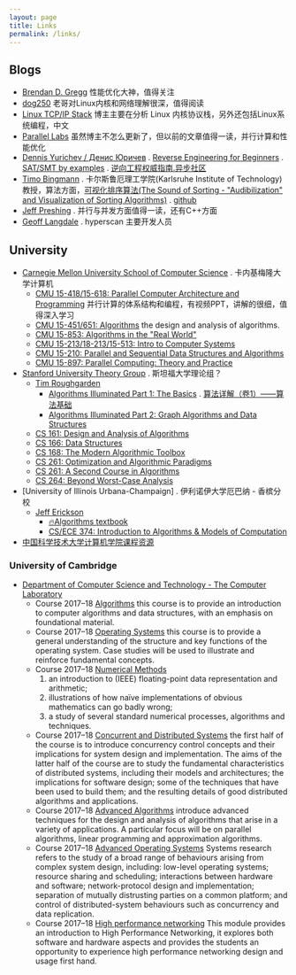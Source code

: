 ```yaml
---
layout: page
title: Links
permalink: /links/
---
```


## Blogs

* [Brendan D. Gregg](http://www.brendangregg.com/) 性能优化大神，值得关注
* [dog250](https://blog.csdn.net/dog250) 老哥对Linux内核和网络理解很深，值得阅读
* [Linux TCP/IP Stack](http://www.linuxtcpipstack.com/) 博主主要在分析 Linux 内核协议栈，另外还包括Linux系统编程，中文
* [Parallel Labs](http://www.parallellabs.com/) 虽然博主不怎么更新了，但以前的文章值得一读，并行计算和性能优化
* [Dennis Yurichev / Денис Юричев](https://yurichev.com/) . [Reverse Engineering for Beginners](https://beginners.re/) . [SAT/SMT by examples](https://yurichev.com/writings/SAT_SMT_by_example.pdf) . [逆向工程权威指南.异步社区](https://www.epubit.com/book/detail/18526)
* [Timo Bingmann](https://panthema.net) . 卡尔斯鲁厄理工学院(Karlsruhe Institute of Technology)教授，算法方面，[可视化排序算法(The Sound of Sorting - "Audibilization" and Visualization of Sorting Algorithms)](https://panthema.net/2013/sound-of-sorting/) . [github](https://github.com/bingmann/sound-of-sorting)
* [Jeff Preshing](https://preshing.com) . 并行与并发方面值得一读，还有C++方面
* [Geoff Langdale](https://branchfree.org/) . hyperscan 主要开发人员

## University

* [Carnegie Mellon University School of Computer Science](https://www.cs.cmu.edu/) . 卡内基梅隆大学计算机
    * [CMU 15-418/15-618: Parallel Computer Architecture and Programming](https://www.cs.cmu.edu/~418) 并行计算的体系结构和编程，有视频PPT，讲解的很细，值得深入学习
    * [CMU 15-451/651: Algorithms](https://www.cs.cmu.edu/~15451/)  the design and analysis of algorithms.
    * [CMU 15-853: Algorithms in the "Real World"](https://www.cs.cmu.edu/afs/cs/project/pscico-guyb/realworld/www/)
    * [CMU 15-213/18-213/15-513: Intro to Computer Systems](https://www.cs.cmu.edu/afs/cs/academic/class/15213-s18/www/)
    * [CMU 15-210: Parallel and Sequential Data Structures and Algorithms](https://www.cs.cmu.edu/~15210/)
    * [CMU 15-897: Parallel Computing: Theory and Practice](http://www.umut-acar.org/tapp)
* [Stanford University Theory Group](http://theory.stanford.edu) . 斯坦福大学理论组？
  * [Tim Roughgarden](http://theory.stanford.edu/~tim/) 
    * [Algorithms Illuminated Part 1: The Basics](https://www.amazon.com/dp/0999282905) . [算法详解（卷1）——算法基础](https://www.epubit.com/book/detail/22553)
    * [Algorithms Illuminated Part 2: Graph Algorithms and Data Structures](https://www.amazon.com/dp/0999282921)
  * [CS 161: Design and Analysis of Algorithms](http://web.stanford.edu/class/cs161/)
  * [CS 166: Data Structures](http://web.stanford.edu/class/cs166/)
  * [CS 168: The Modern Algorithmic Toolbox](http://web.stanford.edu/class/cs168/)
  * [CS 261: Optimization and Algorithmic Paradigms](http://web.stanford.edu/class/cs261/)
  * [CS 261: A Second Course in Algorithms](http://theory.stanford.edu/~tim/w16/w16.html)
  * [CS 264: Beyond Worst-Case Analysis](http://theory.stanford.edu/~tim/f14/f14.html)
* [University of Illinois Urbana-Champaign] . 伊利诺伊大学厄巴纳 - 香槟分校
  * [Jeff Erickson](http://jeffe.cs.illinois.edu/)
    * [🔥Algorithms textbook](http://jeffe.cs.illinois.edu/teaching/algorithms)
    * [CS/ECE 374: Introduction to Algorithms & Models of Computation](https://courses.engr.illinois.edu/cs374/)
* [中国科学技术大学计算机学院课程资源](https://github.com/mbinary/USTC-CS-Courses-Resource)

### University of Cambridge

* [Department of Computer Science and Technology - The Computer Laboratory](https://www.cl.cam.ac.uk/)
    * Course 2017–18 [Algorithms](https://www.cl.cam.ac.uk/teaching/1718/Algorithms/) this course is to provide an introduction to computer algorithms and data structures, with an emphasis on foundational material.
    * Course 2017–18 [Operating Systems](https://www.cl.cam.ac.uk/teaching/1718/OpSystems/) this course is to provide a general understanding of the structure and key functions of the operating system. Case studies will be used to illustrate and reinforce fundamental concepts.
    * Course 2017–18 [Numerical Methods](https://www.cl.cam.ac.uk/teaching/1718/NumMethods/)
        1. an introduction to (IEEE) floating-point data representation and arithmetic;
        2. illustrations of how naïve implementations of obvious mathematics can go badly wrong;
        3. a study of several standard numerical processes, algorithms and techniques.
    * Course 2017–18 [Concurrent and Distributed Systems](https://www.cl.cam.ac.uk/teaching/1718/ConcDisSys/) the first half of the course is to introduce concurrency control concepts and their implications for system design and implementation. The aims of the latter half of the course are to study the fundamental characteristics of distributed systems, including their models and architectures; the implications for software design; some of the techniques that have been used to build them; and the resulting details of good distributed algorithms and applications.
    * Course 2017–18 [Advanced Algorithms](https://www.cl.cam.ac.uk/teaching/1718/AdvAlgo/) introduce advanced techniques for the design and analysis of algorithms that arise in a variety of applications. A particular focus will be on parallel algorithms, linear programming and approximation algorithms.
    * Course 2017–18 [Advanced Operating Systems](https://www.cl.cam.ac.uk/teaching/1718/L41/) Systems research refers to the study of a broad range of behaviours arising from complex system design, including: low-level operating systems; resource sharing and scheduling; interactions between hardware and software; network-protocol design and implementation; separation of mutually distrusting parties on a common platform; and control of distributed-system behaviours such as concurrency and data replication.
    * Course 2017–18 [High performance networking](https://www.cl.cam.ac.uk/teaching/1718/P51/) This module provides an introduction to High Performance Networking, it explores both software and hardware aspects and provides the students an opportunity to experience high performance networking design and usage first hand.
